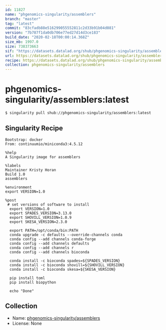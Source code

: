 ```yaml
---
id: 11827
name: "phgenomics-singularity/assemblers"
branch: "master"
tag: "latest"
commit: "83cfadb88e516299055552811c2d33b91b04d081"
version: "7b787f1da0db706e77ed27d14d3ce183"
build_date: "2020-02-18T00:00:14.368Z"
size_mb: 1997.0
size: 738373663
sif: "https://datasets.datalad.org/shub/phgenomics-singularity/assemblers/latest/2020-02-18-83cfadb8-7b787f1d/7b787f1da0db706e77ed27d14d3ce183.sif"
url: https://datasets.datalad.org/shub/phgenomics-singularity/assemblers/latest/2020-02-18-83cfadb8-7b787f1d/
recipe: https://datasets.datalad.org/shub/phgenomics-singularity/assemblers/latest/2020-02-18-83cfadb8-7b787f1d/Singularity
collection: phgenomics-singularity/assemblers
---
```


# phgenomics-singularity/assemblers:latest

```bash
$ singularity pull shub://phgenomics-singularity/assemblers:latest
```

## Singularity Recipe

```singularity
Bootstrap: docker
From: continuumio/miniconda3:4.5.12

%help
A Singularity image for assemblers

%labels
Maintainer Kristy Horan
Build 1.0
assemblers

%environment
export VERSION=1.0

%post
 # set versions of software to install
  export VERSION=1.0
  export SPADES_VERSION=3.13.0
  export SHOVILL_VERSION=1.0.9
  export SKESA_VERSION=2.3.0
  
  export PATH=/opt/conda/bin:PATH
  conda upgrade -c defaults --override-channels conda
  conda config --add channels conda-forge
  conda config --add channels defaults
  conda config --add channels r
  conda config --add channels bioconda
 
  conda install -c bioconda spades=${SPADES_VERSION}
  conda install -c bioconda shovill=${SHOVILL_VERSION}
  conda install -c bioconda skesa=${SKESA_VERSION}

  pip install toml
  pip install biopython
  
  echo "Done"
```

## Collection

 - Name: [phgenomics-singularity/assemblers](https://github.com/phgenomics-singularity/assemblers)
 - License: None

